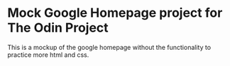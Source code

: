# Mock Google Homepage project for The Odin Project

This is a mockup of the google homepage without the functionality to practice more html and css.
